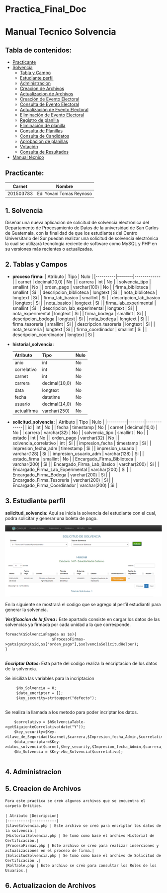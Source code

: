 # Practica_Final_Doc
# Manual Tecnico  Solvencia

## Tabla de contenidos:
- [Practicante](#practicante)
- [ Solvencia ](#1-solvencia)
    - [Tabla y Campo](#2-tabla-y-campo)
    - [Estudiante perfil](#3-estudiante-perfil)
    - [Administracion](#4-administracion)
    - [Creacion de Archivos](#5-creacion-de-archivos)
    - [Actualizacion de Archivos](#6-actualizacion-de-archivos)
    - [Creación de Evento Electoral](#6-creación-de-evento-electoral)
    - [Consulta de Evento Electoral](#7-consulta-de-evento-electoral)
    - [Actualización de Evento Electoral](#8-actualización-de-evento-electoral)
    - [Eliminación de Evento Electoral](#9-eliminación-de-evento-electoral)
    - [Registro de planilla](#10-registro-de-planilla)
    - [Eliminación de planilla](#11-eliminación-de-planilla)
    - [Consulta de Planillas](#12-consulta-de-planillas)
    - [Consulta de Candidatos](#13-consulta-de-candidatos)
    - [Aprobación de planillas](#14-aprobación-de-planillas)
    - [Votación](#15-votación)
    - [Consulta de Resultados](#16-consulta-de-resultados)
- [Manual técnico](#manual-técnico)

## Practicante:

| Carnet    | Nombre       |
|-----------|--------------|
| 201503783 | Edi Yovani Tomas Reynoso | 

## 1. Solvencia
Diseñar una nueva aplicación de solicitud de solvencia
electrónica del Departamento de Procesamiento de Datos de
la universidad de San Carlos de Guatemala, con la finalidad
de que los estudiantes del Centro Universitario del Sur puedan realizar una solicitud
de solvencia electrónica la cual se utilizará tecnología reciente de software como MySQL y
PHP en su versiones más recientes o actualizadas.


## 2. Tablas y Campos

* **proceso firma:**
    | Atributo | Tipo   | Nulo |
    |----------|--------|-------------|
    | carnet     | decimal(10,0) | No |
    | carrera | int | No |
    | solvencia_tipo | smallint | No |
    | orden_pago | varchar(100) | No |
    | firma_biblioteca | smallint | Si |
    | descripcion_biblioteca | longtext | Si |
    | nota_biblioteca | longtext | Si |
    | firma_lab_basico | smallint | Si |
    | descripcion_lab_basico  | longtext | Si |
    | nota_basico  | longtext | Si |
    | firma_lab_experimental | smallint | Si |
    | descripcion_lab_experimental  | longtext | Si |
    | nota_experimental | longtext | Si |
    | 	firma_bodega | smallint | Si |
    | descripcion_bodega  | longtext | Si |
    | nota_bodega | longtext | Si |
    | 	firma_tesoreria | smallint | Si |
    | descripcion_tesoreria  | longtext | Si |
    | nota_tesoreria | longtext | Si |
    | 	firma_coordinador | smallint | Si |
    | descripcion_coordinador  | longtext | Si |
    
* **historial_solvencia:**

     Atributo | Tipo   | Nulo |
    |----------|--------|-------------|
    | anio     | int | No |
    | correlativo    | int | No |
    | carnet | int | No |
    | carrera | decimal(10,0) | No |
    | data | longtext | No |
    | fecha | datetime | No |
    | usuario | decimal(14,0) | No |
    | actualfirma | varchar(250) | No |


  
* **solicitud_solvencia:**
    | Atributo | Tipo   | Nulo |
    |----------|--------|-------------|
    | id     | int | No |
    | fecha | timestamp | No |
    | carnet | decimal(10,0) | No |
    | carrera | varchar(32) | No |
    | solvencia_tipo | smallint | No |
    | estado | int | No |
    | orden_pago | varchar(32) | No |
    | solvencia_correlativo | int | Si |
    | impresion_fecha  | timestamp | Si |
    | impresion_fecha_adm  | timestamp | Si |
    | impresion_usuario | varchar(128) | Si |
    | impresion_usuario_adm  | varchar(128) | Si |
    | estado_firma | smallint | No |
    | Encargado_Firma_Biblioteca | varchar(200) | Si |
    | Encargado_Firma_Lab_Basico  | varchar(200)  | Si |
    | Encargado_Firma_Lab_Experimental | varchar(200)  | Si |
    | Encargado_Firma_Bodega | varchar(200)  | Si |
    | Encargado_Firma_Tesoreria  | varchar(200)  | Si |
    | Encargado_Firma_Coordinador | varchar(200)  | Si |
    

## 3. Estudiante perfil


**solicitud_solvencia:**
Aqui se inicia la solvencia del estudiante con el cual, podra solicitar y generar una boleta de pago.

![image](/Img/solvencia.png)

En la siguiente se mostrará el codigo que se agrego al perfil estudiantil para generar la solvencia.

***Verificacion de la firma :***
Este apartado consiste en cargar los datos de las solvencias ya firmada por cada unidad a la que corresponde.

```
foreach($SolvenciaPagada as $s){
                     $ProcesoFirmas->getsigning($id,$s["orden_pago"],$solvenciaSolicitudHelper);
}
        
```


***Encriptar Datos:***
Esta parte del codigo realiza la encriptacion de los datos de la solvencia.

Se iniciliza las variables para la incriptacion 
```
     $No_Solvencia = 0;  
     $data_encriptar = [];
     $key_security=strtoupper("defecto");
            
```
Se realiza la llamada a los metodo para poder incriptar los datos.


```
    $correlativo = $hSolvenciaTable->getSiguienteCorrelativo(date("Y"));
    $key_security=$Key->Llave_de_Seguridad($carnet,$carrera,$Impresion_fecha_Admin,$correlativo);
    $data_encriptar=$Key->datos_solvencia($carnet,$key_security,$Impresion_fecha_Admin,$carrera,$correlativo,$solvenciaSolicitudHelper);
    $No_Solvencia = $Key->No_Solvencia($correlativo);
        
```
## 4. Administracion

    
    


## 5. Creacion de Archivos
    Para este practica se creò algunos archivos que se encuentra el carpeta Entities.

    | Atributo |Descripcion|
    |----------|-----------|
    |LlaveSolvencia.php | Este archivo se creò para encriptar los datos de la solvencia.|
    |HistorialSolvencia.php | Se tomò como base el archivo Historial de Certificaciòn.|
    |ProcesoFirmas.php | Este archivo se creò para realizar inserciones y actualizaciones en el proceso de firma.|
    |SolicitudSolvencia.php | Se tomò como base el archivo de Solicitud de Certificaciòn .|
    |RolTable.php | Este archivo se creò para consultar los Roles de los Usuarios.|
    



## 6. Actualizacion de Archivos






































